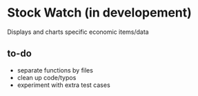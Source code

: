 # Stock Watch (in developement)

Displays and charts specific economic items/data

## to-do
- separate functions by files
- clean up code/typos
- experiment with extra test cases